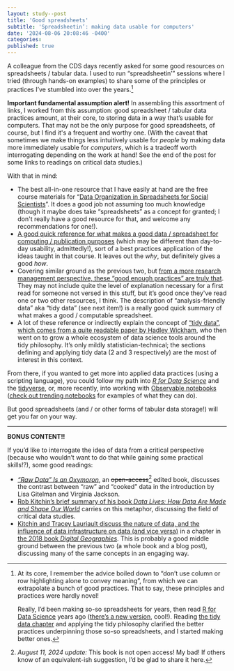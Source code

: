 ```yaml
---
layout: study--post
title: 'Good spreadsheets'
subtitle: 'Spreadsheetin’: making data usable for computers'
date: '2024-08-06 20:08:46 -0400'
categories:
published: true
---
```


A colleague from the CDS days recently asked for some good resources on spreadsheets / tabular data. I used to run “spreadsheetin’” sessions where I tried (through hands-on examples) to share some of the principles or practices I’ve stumbled into over the years.[^backstory] 

[^backstory]:
	At its core, I remember the advice boiled down to “don’t use column or row highlighting alone to convey meaning”, from which we can extrapolate a bunch of good practices. That to say, these principles and practices were hardly novel!
	
	Really, I’d been making so-so spreadsheets for years, then read [R for Data Science](https://r4ds.had.co.nz) years ago ([there’s a new version](https://r4ds.hadley.nz), cool!). Reading [the tidy data chapter](https://r4ds.had.co.nz/tidy-data.html) and applying the tidy philosophy clarified the better practices underpinning those so-so spreadsheets, and I started making better ones.


**Important fundamental assumption alert!** In assembling this assortment of links, I worked from this assumption: good spreadsheet / tabular data practices amount, at their core, to storing data in a way that’s usable for computers. That may not be the only purpose for good spreadsheets, of course, but I find it's a frequent and worthy one. (With the caveat that sometimes we make things less intuitively usable for _people_ by making data more immediately usable for _computers_, which is a tradeoff worth interrogating depending on the work at hand! See the end of the post for some links to readings on critical data studies.)

With that in mind:

- The best all-in-one resource that I have easily at hand are the free course materials for “[Data Organization in Spreadsheets for Social Scientists](https://datacarpentry.org/spreadsheets-socialsci/)”. It does a good job not assuming too much knowledge (though it maybe does take “spreadsheets” as a concept for granted; I don't really have a good resource for that, and welcome any recommendations for one!).
- [A good quick reference for what makes a good data / spreadsheet for computing / publication purposes](http://www.clean-sheet.org) (which may be different than day-to-day usability, admittedly!), sort of a best practices application of the ideas taught in that course. It leaves out the _why_, but definitely gives a good _how_.
- Covering similar ground as the previous two, but [from a more research management perspective, these “good enough practices” are truly that](https://journals.plos.org/ploscompbiol/article?id=10.1371/journal.pcbi.1005510#sec004). They may not include quite the level of explanation necessary for a first read for someone not versed in this stuff, but it’s good once they've read one or two other resources, I think. The description of “analysis-friendly data” aka “tidy data” (see next item!) is a really good quick summary of what makes a good / computable spreadsheet.
- A lot of these reference or indirectly explain the concept of [“tidy data”, which comes from a quite readable paper by Hadley Wickham](https://vita.had.co.nz/papers/tidy-data.pdf), who then went on to grow a whole ecosystem of data science tools around the tidy philosophy. It’s only mildly statistician-technical; the sections defining and applying tidy data (2 and 3 respectively) are the most of interest in this context.

From there, if you wanted to get more into applied data practices (using a scripting language), you could follow my path into [_R for Data Science_](https://r4ds.hadley.nz) and the [tidyverse](https://www.tidyverse.org), or, more recently, into working with [Observable notebooks](https://observablehq.com/documentation/notebooks/) ([check out trending notebooks](https://observablehq.com/trending) for examples of what they can do).

But good spreadsheets (and / or other forms of tabular data storage!) will get you far on your way.

***

**BONUS CONTENT!!**

If you’d like to interrogate the idea of data from a critical perspective (because who wouldn’t want to do that while gaining some practical skills!?), some good readings:

- [_“Raw Data” Is an Oxymoron_](https://direct.mit.edu/books/edited-volume/3992/Raw-Data-Is-an-Oxymoron), an ~~open-access~~[^open-access] edited book, discusses the contrast between “raw” and “cooked” data in the introduction by Lisa Gitelman and Virginia Jackson.
- [Rob Kitchin’s brief summary of his book _Data Lives: How Data Are Made and Shape Our World_](https://www.transformingsociety.co.uk/2021/02/09/telling-data-stories-narrating-how-data-are-cooked-and-consumed/) carries on this metaphor, discussing the field of critical data studies.
- [Kitchin and Tracey Lauriault discuss the nature of data, and the influence of data infrastructure on data (and vice versa)](https://kitchin.org/wp-content/uploads/2019/04/DG-Ch-8-preprint.pdf) in a chapter in [the 2018 book _Digital Geographies_](https://uk.sagepub.com/en-gb/eur/digital-geographies/book258271#description). This is probably a good middle ground between the previous two (a whole book and a blog post), discussing many of the same concepts in an engaging way.

[^open-access]: *August 11, 2024 update:* This book is not open access! My bad! If others know of an equivalent-ish suggestion, I’d be glad to share it here.